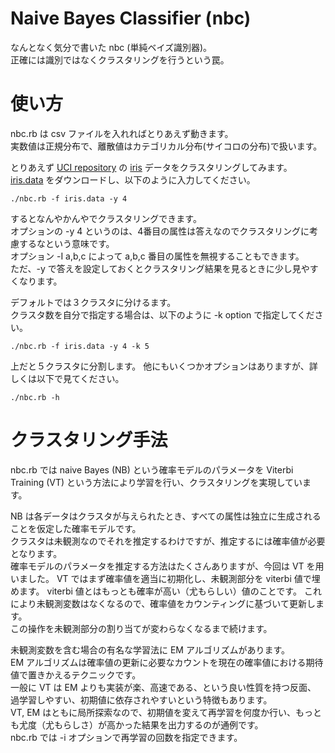 # Naive Bayes Classifier (nbc)

なんとなく気分で書いた nbc (単純ベイズ識別器)。  
正確には識別ではなくクラスタリングを行うという罠。  

# 使い方

nbc.rb は csv ファイルを入れればとりあえず動きます。   
実数値は正規分布で、離散値はカテゴリカル分布(サイコロの分布)で扱います。   

とりあえず [UCI repository][] の [iris][] データをクラスタリングしてみます。 
[iris.data][] をダウンロードし、以下のように入力してください。

    ./nbc.rb -f iris.data -y 4

するとなんやかんやでクラスタリングできます。  
オプションの -y 4 というのは、4番目の属性は答えなのでクラスタリングに考慮するなという意味です。   
オプション -I a,b,c によって a,b,c 番目の属性を無視することもできます。  
ただ、-y で答えを設定しておくとクラスタリング結果を見るときに少し見やすくなります。

デフォルトでは３クラスタに分けるます。   
クラスタ数を自分で指定する場合は、以下のように -k option で指定してください。

    ./nbc.rb -f iris.data -y 4 -k 5

上だと５クラスタに分割します。
他にもいくつかオプションはありますが、詳しくは以下で見てください。

    ./nbc.rb -h


[UCI repository]: http://archive.ics.uci.edu/ml/
[iris]: http://archive.ics.uci.edu/ml/datasets/Iris
[iris.data]: http://archive.ics.uci.edu/ml/machine-learning-databases/iris/iris.data



# クラスタリング手法

nbc.rb では naive Bayes (NB) という確率モデルのパラメータを Viterbi
Training (VT) という方法により学習を行い、クラスタリングを実現していま
す。  

NB は各データはクラスタが与えられたとき、すべての属性は独立に生成されることを仮定した確率モデルです。  
クラスタは未観測なのでそれを推定するわけですが、推定するには確率値が必要となります。  
確率モデルのパラメータを推定する方法はたくさんありますが、今回は VT を用いました。
VT ではまず確率値を適当に初期化し、未観測部分を viterbi 値で埋めます。
viterbi 値とはもっとも確率が高い（尤もらしい）値のことです。
これにより未観測変数はなくなるので、確率値をカウンティングに基づいて更新します。   
この操作を未観測部分の割り当てが変わらなくなるまで続けます。   

未観測変数を含む場合の有名な学習法に EM アルゴリズムがあります。  
EM アルゴリズムは確率値の更新に必要なカウントを現在の確率値における期待値で置きかえるテクニックです。   
一般に VT は EM よりも実装が楽、高速である、という良い性質を持つ反面、
過学習しやすい、初期値に依存されやすいという特徴もあります。  
VT, EM はともに局所探索なので、初期値を変えて再学習を何度か行い、もっとも尤度（尤もらしさ）が高かった結果を出力するのが通例です。   
nbc.rb では -i オプションで再学習の回数を指定できます。
